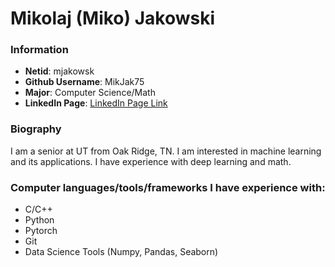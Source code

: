 # Mikolaj (Miko) Jakowski
### Information
-   **Netid**: mjakowsk
-   **Github Username**: MikJak75
-   **Major**: Computer Science/Math
-   **LinkedIn Page**: [LinkedIn Page Link](www.linkedin.com/in/mikolaj-jakowski)

### Biography
I am a senior at UT from Oak Ridge, TN. I am interested in machine learning and its applications. I have experience with deep learning and math.

### Computer languages/tools/frameworks I have experience with:
-   C/C++
-   Python
-   Pytorch
-   Git
-   Data Science Tools (Numpy, Pandas, Seaborn)

